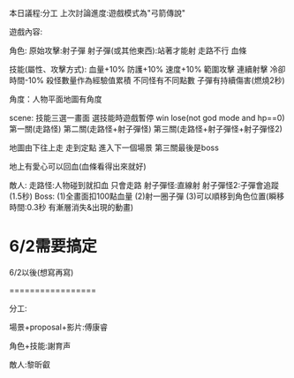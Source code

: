 本日議程:分工
上次討論進度:遊戲模式為"弓箭傳說"

遊戲內容:

角色:
原始攻擊:射子彈
射子彈(或其他東西):站著才能射 走路不行
血條


技能(屬性、攻擊方式):
血量+10%
防護+10%
速度+10%
範圍攻擊
連續射擊
冷卻時間-10%
殺怪數量作為經驗值累積 不同怪有不同點數
子彈有持續傷害(燃燒2秒)

角度：人物平面地圖有角度

scene:
技能三選一畫面
選技能時遊戲暫停
win
lose(not god mode and hp==0)
第一關(走路怪)
第二關(走路怪+射子彈怪)
第三關(走路怪+射子彈怪+射子彈怪2)

地圖由下往上走 走到定點 進入下一個場景
第三關最後是boss

地上有愛心可以回血(血條看得出來就好)



敵人:
走路怪:人物碰到就扣血 只會走路
射子彈怪:直線射
射子彈怪2:子彈會追蹤(1.5秒)
Boss:
(1)全畫面扣100點血量
(2)射一圈子彈
(3)可以順移到角色位置(瞬移時間:0.3秒 有漸層消失&出現的動畫)

6/2需要搞定
=================
6/2以後(想寫再寫)

=================

分工:

場景+proposal+影片:傅康睿

角色+技能:謝育声

敵人:黎昕叡









